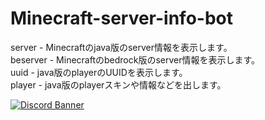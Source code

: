 # Minecraft-server-info-bot

server - Minecraftのjava版のserver情報を表示します。<br>
beserver - Minecraftのbedrock版のserver情報を表示します。<br>
uuid - java版のplayerのUUIDを表示します。<br>
player - java版のplayerスキンや情報などを出します。<br>

[![Discord Banner](https://discordapp.com/api/guilds/867038364552396860/widget.png?style=banner4)](https://discord.gg/Y6w5Jv3EAR)
